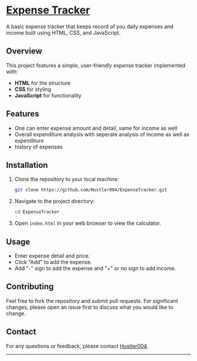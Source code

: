 
# [Expense Tracker](https://66ced0c224c7df039fc9a170--trackincomeandexpenses.netlify.app/)

A basic expense tracker that keeps record of you daily expenses and income built using HTML, CSS, and JavaScript.

## Overview

This project features a simple, user-friendly expense tracker implemented with:
- **HTML** for the structure
- **CSS** for styling
- **JavaScript** for functionality

## Features

- One can enter expense amount and detail, same for income as well
- Overall expenditure analysis with seperate analysis of income as well as expenditure
- history of expenses

## Installation

1. Clone the repository to your local machine:
    ```bash
    git clone https://github.com/Hustler004/ExpenseTracker.git
    ```
2. Navigate to the project directory:
    ```bash
    cd ExpenseTracker
    ```
3. Open `index.html` in your web browser to view the calculator.

## Usage

- Enter expense detail and price.
- Click "Add" to add the expense.
- Add "-" sign to add the expense and "+" or no sign to add income.

## Contributing

Feel free to fork the repository and submit pull requests. For significant changes, please open an issue first to discuss what you would like to change.


## Contact

For any questions or feedback, please contact [Hustler004](agamagarwal004@gmail.com).

---

